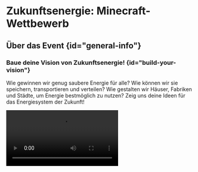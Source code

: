 <primary-label ref="event-running"/>
<secondary-label ref="crafting-challenge-mc-version"/>
<secondary-label ref="crafting-challenge-event-date"/>

# Zukunftsenergie: Minecraft-Wettbewerb

## Über das Event {id="general-info"}

### Baue deine Vision von Zukunftsenergie! {id="build-your-vision"}

Wie gewinnen wir genug saubere Energie für alle?
Wie können wir sie speichern, transportieren und verteilen?
Wie gestalten wir Häuser, Fabriken und Städte, um Energie bestmöglich zu nutzen?
Zeig uns deine Ideen für das Energiesystem der Zukunft!

<video src="../../../videos/w25-trailer-horizontal-music.mp4" preview-src="crafting-challenge.jpeg"/>

## Das Wichtigste in Kürze {id="overview"}

* Baue deine Vision für die **Energieversorgung der Zukunft** in Minecraft
* Du kannst **allein** oder im **Team** teilnehmen (maximal 5 Personen)
* Teilnahmealter: **ab 12 Jahren**
* Zeitraum: **30. Mai bis 15. September 2025**
* Die besten Einreichungen gewinnen Preise im Wert von **80 bis 300 €**
* Einreichungen und Gewinnabwicklung erfolgen ausschließlich durch das [BMFTR](https://www.wissenschaftsjahr.de/2025/aktionen/minecraft) 

> **Bitte macht euch mit den [Teilnahmebedingungen](https://www.wissenschaftsjahr.de/2025/aktionen/minecraft/minecraft-datenschutz-teilnahmebedingungen) vertraut!**
>
{style="warning"}

> Sie wollen den Wettbewerb für Ihren Unterricht, eine AG oder außerschulische Aktivität nutzen?
> Hier erfahren Sie mehr zu
> den [Online-Workshops des BMFTR](https://games.jff.de/zukunftsenergie/)
>
{style="note" title="Für Lehrkräfte und pädagogische Fachkräfte:"}


## Wie kann ich teilnehmen? {id="how-to-participate"}

Du hast die Möglichkeit, dem Event-Server auf zwei verschiedene Arten beizutreten: Entweder nutzt du
in der Lobby ein spezielles Item, das sich in deiner Hotbar befindet, oder du verbindest dich direkt
über die Server-Adresse `wj25.castcrafter.de`.

Auf dem Server habt ihr die Möglichkeit, eure Projektideen im Creative-Modus umzusetzen.
Jeder Spieler erhält dabei seine eigene Welt, auf die er bis zu vier Freunde einladen kann.

Bei der Welterstellung könnt ihr zwischen vier verschiedenen Weltentypen wählen, welche an
die jeweiligen Themenbereiche angepasst sind.

> Unabhängig vom Weltentyp, dürft ihr natürlich in jeder Welt zu jedem
> beliebigen Thema bauen.
> Die Welten dienen nur als eine solide Grundlage für eure Projekte.
>
{style="tip"}

Jede Welt bietet eine Baufläche von `350 x 350 Blöcken`.

In der Lobby, die als „Stadt der Zukunft“ gestaltet ist, erwartet euch außerdem ein kurzes Tutorial,
in dem NPCs euch alles genau erklären. Alternativ könnt ihr auch direkt über den Navigator in eure
Projekte einsteigen und sofort loslegen.

## Die Themenbereiche {id="topics"}

### Energiegewinnung und nachhaltige Ressourcen {collapsible="true" default-state="collapsed" id="topics-energy"}

{type="medium"}
Wasserstoff
: Wie sieht eine Wasserstofffabrik aus, die grünen Wasserstoff produzieren, lagern und
transportieren kann?

Fusion
: Wie könnte ein Fusionskraftwerk aussehen, das saubere und sichere Energie für eine ganze Stadt
bereitstellt?

Geothermie
: Wie können wir die natürliche Erdwärme nutzen, um eine Stadt mit Wärme und Energie zu versorgen?

Wetterabhängige Energien
: Wie können wir Solar- und Windkraftwerke an Land oder auf dem Meer möglichst effektiv einsetzen?
Wie können wir die gewonnene Energie speichern und verteilen?

### Nachhaltige Städte und klimafreundliche Infrastruktur {collapsible="true" default-state="collapsed" id="topics-cities"}

{type="medium"}
Bauen
: Innovative Dämmung, Solarzellen, Wärmepumpen — wie sehen die energieeffizienten Häuser der Zukunft
aus?

Stadtplanung
: Wie können intelligente Stromnetze Energie sicher und effizient innerhalb einer Stadt verteilen?

Grüne Mobilität
: Wie bewegen wir uns in Zukunft fort — ob allein oder im öffentlichen Nahverkehr? Welche
Voraussetzungen müssen dafür geschaffen werden?

Urbane Landwirtschaft
: Wie können wir Raum in Städten für Landwirtschaft nutzen, die uns nachhaltig mit Nahrungsmitteln
versorgt?

### Zukunftsorientierte Energieversorgung und -speicherung {collapsible="true" default-state="collapsed" id="topics-storage"}

{type="medium"}
Batterien und Speicher
: Wie könnte eine große Batteriespeicheranlage funktionieren, die eine zuverlässige Stromversorgung
ermöglicht?

Power-to-X
: Wie können wir überschüssige Energie etwa in Form von Kraftstoffen oder Chemikalien speichern, um
sie in verschiedenen Bereichen nutzbar zu machen?

Energie-Partnerschaften
: Wie können wir durch weltweite Vernetzung unsere Energiesicherheit garantieren?

Transport
: Wie können wir Wasserstoff oder andere Energieträger transportieren, um Städte oder
Industriestandorte miteinander zu verbinden?

Neuland
: Welche bisher unbekannte Energieform treibt unsere Welt morgen an?

### Industrie und Kreislaufwirtschaft {collapsible="true" default-state="collapsed" id="topics-industry"}

{type="medium"}
Recycling
: Wie können wir Materialien und Energie für eine nachhaltige Kreislaufwirtschaft zurückgewinnen?

Effiziente Industrie
: Wie können Fabriken möglichst effizient arbeiten, z. B. durch Abwärmenutzung oder
CO₂-Rückgewinnung?

Klimaanpassung
: Dämme, Wasserumleitung, klimagerechte Bauten – wie passen wir uns bestmöglich an den Klimawandel
an?

## Regeln {id="rules"}

<include from="util.md" element-id="no-rules-changed" />

## Befehle {id="commands"}

Folgende Befehle kannst du während des Events auf unserem Server nutzen:

`/help`
: Zeigt dir die Befehlsübersicht an

`/spawn`
: Bringt dich zurück in die Stadt der Zukunft (Lobby)

`/wj25 info`
: Zeigt dir die wichtigsten Informationen über das Event an

`/wj25 member <add|list|remove>`
: Ermöglicht das Hinzufügen, Auflisten und Entfernen von Mitgliedern deiner Welt

`/wj25 world <join|list|delete>`
: Ermöglicht dir das Wechseln und Verwalten von Welten, auf denen du Rechte hast

## Tools & Plugins {id="tools"}

Um euch das Bauen zu erleichtern, stehen euch in euer Welt folgende Plugins & Tools zur Verfügung:

- [**Arceon**](https://github.com/Brennian/Arceon-1.14/wiki)
- [**goBrush**](https://www.spigotmc.org/resources/gobrush.23118/)
- [**goPaint**](https://www.spigotmc.org/resources/gopaint.27717/)
- [**EzEdits**](https://ezedits.gitbook.io/ezedits)
- [**WorldEdit**](https://intellectualsites.gitbook.io/fastasyncworldedit)
- [ArmorStandEdit (ASE)](armorstand.md "Klicke hier für die Anleitung der Rüstungsständer!") (Bamboo)
- [Head Database (HDB)](armorstand.md "Klicke hier für die Anleitung zu den Köpfen!")

## VoiceChat {id="voicechat"}

<include from="util.md" element-id="voicechat-available"></include>

## Häufige Fragen {id="q-a"}

{collapsible="true" default-state="collapsed"}
Wann findet das Event statt? {id="event-date"}
: Das Event läuft vom 30. Mai bis 15. September 2025.

Welche Minecraft-Version benötige ich? {id="event-mc-version"}
: Du benötigst die Version 1.21.4, 1.21.5 oder 1.21.6.

Kann ich auch später einsteigen? {id="event-join-later"}
: Ja, du kannst jederzeit teilnehmen.

Wo reiche ich mein Projekt ein? {id="event-submit"}
: Die Einreichung erfolgt über das [online Formular](https://www.wissenschaftsjahr.de/2025/aktionen/minecraft/minecraft-anmeldung).

Was passiert, wenn ich gegen die Regeln verstoße? {id="event-rules"}
: Regelverstöße werden ernst genommen und können zum dauerhaften Ausschluss vom gesamten Server
führen. Haltet euch
bitte an die Regeln, um ein faires und spaßiges Event für alle zu gewährleisten!

## Veranstalter & Disclaimer

Der **Zukunftsenergie: Minecraft-Wettbewerb** wird veranstaltet vom **Bundesministerium für Forschung, Technologie und
Raumfahrt (BMFTR)**. Mit der Durchführung beauftragt sind das [JFF – Institut für Medienpädagogik](https://games.jff.de/zukunftsenergie) und die [neues handeln AG](https://www.neueshandeln.de/). Minecraft (Microsoft/Mojang) ist nicht beteiligt.

Unser Server dient als offizielle Plattform für das gemeinsame Bauen, übernimmt aber keine
Organisation, Juryarbeit oder Preisvergabe des Wettbewerbs.

Für Fragen zum Wettbewerb wende dich direkt an
das [BMFTR](mailto:minecraft@wissenschaftsjahr.de).
